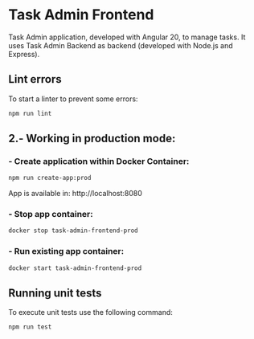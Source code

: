 # Task Admin Frontend

Task Admin application, developed with Angular 20, to manage tasks. It uses Task Admin Backend as backend (developed with Node.js and Express).

## Lint errors

To start a linter to prevent some errors:

```bash
npm run lint
```

## 2.- Working in production mode:

### - Create application within Docker Container:

```bash
npm run create-app:prod
```

App is available in: http://localhost:8080

### - Stop app container:

```bash
docker stop task-admin-frontend-prod
```

### - Run existing app container:

```bash
docker start task-admin-frontend-prod
```

## Running unit tests

To execute unit tests use the following command:

```bash
npm run test
```

